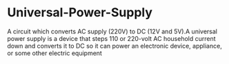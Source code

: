 # Universal-Power-Supply
A circuit which converts AC supply (220V) to DC (12V and 5V).A universal power supply is a device that steps 110 or 220-volt AC household current down and converts it to DC so it can power an electronic device, appliance, or some other electric equipment
